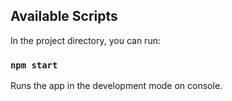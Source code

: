 ## Available Scripts

In the project directory, you can run:

### `npm start`

Runs the app in the development mode on console.
